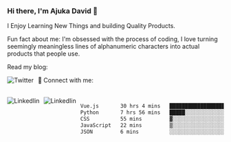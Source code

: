 ### Hi there, I'm Ajuka David 🥷

I Enjoy Learning New Things and building Quality Products.

Fun fact about me: I'm obsessed with the process of coding, I love turning seemingly meaningless lines of alphanumeric characters into actual products that people use.

Read my blog:

<a href="https://tobit.hashnode.dev/"> <img src="https://img.shields.io/badge/Hashnode-2962FF?style=for-the-badge&logo=hashnode&logoColor=white"
     alt="Twitter"
     style="float: left; margin-right: 10px;" /> </a>


📱 Connect with me: 

<br />
<a href="https://www.linkedin.com/in/david-ajuka-630660144/"> <img src="https://img.shields.io/badge/LinkedIn-0077B5?style=for-the-badge&logo=linkedin&logoColor=white"
     alt="LinkedIin"
     style="float: left; margin-right: 10px;" /> </a> <a href="mailto:ajuka.zephiniah@gmail.com"> <img src="https://img.shields.io/badge/Gmail-D14836?style=for-the-badge&logo=gmail&logoColor=white"
     alt="LinkedIin"
     style="float: left; margin-right: 10px;" /> </a>
     

<!--START_SECTION:waka-->

```txt
Vue.js       30 hrs 4 mins   ███████████████████░░░░░░   76.25 %
Python       7 hrs 56 mins   █████░░░░░░░░░░░░░░░░░░░░   20.14 %
CSS          55 mins         ▓░░░░░░░░░░░░░░░░░░░░░░░░   02.34 %
JavaScript   22 mins         ▒░░░░░░░░░░░░░░░░░░░░░░░░   00.93 %
JSON         6 mins          ░░░░░░░░░░░░░░░░░░░░░░░░░   00.26 %
```

<!--END_SECTION:waka-->
